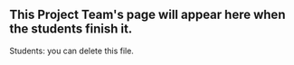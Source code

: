 ## This Project Team's page will appear here when the students finish it.

Students: you can delete this file.